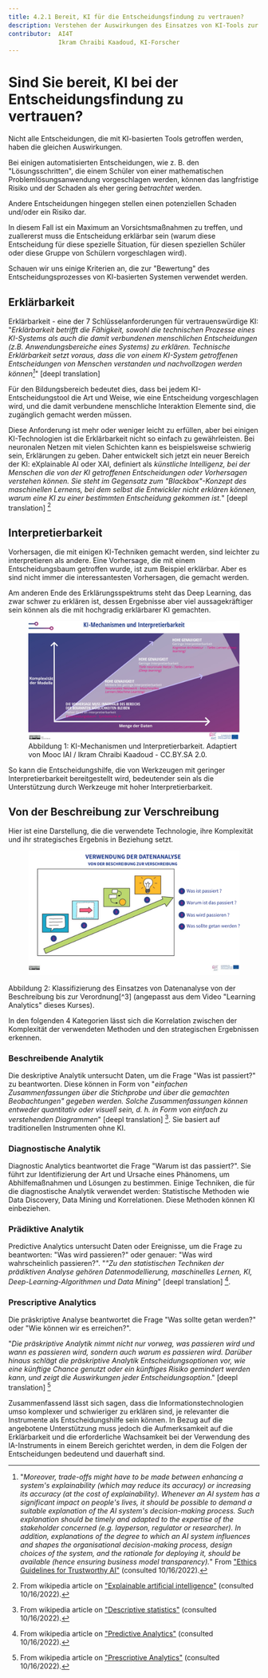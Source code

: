 ```yaml
---
title: 4.2.1 Bereit, KI für die Entscheidungsfindung zu vertrauen?
description: Verstehen der Auswirkungen des Einsatzes von KI-Tools zur Entscheidungsfindung und der notwendigen Vorsichtsmaßnahmen beim Einsatz
contributor:  AI4T
              Ikram Chraibi Kaadoud, KI-Forscher
---
```


# Sind Sie bereit, KI bei der Entscheidungsfindung zu vertrauen?

Nicht alle Entscheidungen, die mit KI-basierten Tools getroffen werden, haben die gleichen Auswirkungen.

Bei einigen automatisierten Entscheidungen, wie z. B. den "Lösungsschritten", die einem Schüler von einer mathematischen Problemlösungsanwendung vorgeschlagen werden, können das langfristige Risiko und der Schaden als eher gering *betrachtet* werden.

Andere Entscheidungen hingegen stellen einen potenziellen Schaden und/oder ein Risiko dar.

In diesem Fall ist ein Maximum an Vorsichtsmaßnahmen zu treffen, und zuallererst muss die Entscheidung erklärbar sein (warum diese Entscheidung für diese spezielle Situation, für diesen speziellen Schüler oder diese Gruppe von Schülern vorgeschlagen wird).

Schauen wir uns einige Kriterien an, die zur "Bewertung" des Entscheidungsprozesses von KI-basierten Systemen verwendet werden.

## Erklärbarkeit

Erklärbarkeit - eine der 7 Schlüsselanforderungen für vertrauenswürdige KI: "_Erklärbarkeit betrifft die Fähigkeit, sowohl die technischen Prozesse eines KI-Systems als auch die damit verbundenen menschlichen Entscheidungen (z.B. Anwendungsbereiche eines Systems) zu erklären. Technische Erklärbarkeit setzt voraus, dass die von einem KI-System getroffenen Entscheidungen von Menschen verstanden und nachvollzogen werden können[^1]_" [deepl translation]

Für den Bildungsbereich bedeutet dies, dass bei jedem KI-Entscheidungstool die Art und Weise, wie eine Entscheidung vorgeschlagen wird, und die damit verbundene menschliche Interaktion Elemente sind, die zugänglich gemacht werden müssen.

Diese Anforderung ist mehr oder weniger leicht zu erfüllen, aber bei einigen KI-Technologien ist die Erklärbarkeit nicht so einfach zu gewährleisten. Bei neuronalen Netzen mit vielen Schichten kann es beispielsweise schwierig sein, Erklärungen zu geben. Daher entwickelt sich jetzt ein neuer Bereich der KI: eXplainable AI oder XAI, definiert als _künstliche Intelligenz, bei der Menschen die von der KI getroffenen Entscheidungen oder Vorhersagen verstehen können. Sie steht im Gegensatz zum "Blackbox"-Konzept des maschinellen Lernens, bei dem selbst die Entwickler nicht erklären können, warum eine KI zu einer bestimmten Entscheidung gekommen ist._" [deepl translation] [^2]

## Interpretierbarkeit

Vorhersagen, die mit einigen KI-Techniken gemacht werden, sind leichter zu interpretieren als andere. Eine Vorhersage, die mit einem Entscheidungsbaum getroffen wurde, ist zum Beispiel erklärbar. Aber es sind nicht immer die interessantesten Vorhersagen, die gemacht werden.

Am anderen Ende des Erklärungsspektrums steht das Deep Learning, das zwar schwer zu erklären ist, dessen Ergebnisse aber viel aussagekräftiger sein können als die mit hochgradig erklärbarer KI gemachten.

<figure>
  <img src="Images/AI-mecanisms-and-interpretability-HQ-DE.jpg" alt="Representation of AI mechanisms and interpretability." />
  <figcaption>Abbildung 1: KI-Mechanismen und Interpretierbarkeit.
 Adaptiert von Mooc IAI / Ikram Chraibi Kaadoud - CC.BY.SA 2.0.</figcaption>
</figure>

So kann die Entscheidungshilfe, die von Werkzeugen mit geringer Interpretierbarkeit bereitgestellt wird, bedeutender sein als die Unterstützung durch Werkzeuge mit hoher Interpretierbarkeit.

## Von der Beschreibung zur Verschreibung

Hier ist eine Darstellung, die die verwendete Technologie, ihre Komplexität und ihr strategisches Ergebnis in Beziehung setzt.

<figure>
  <img src="Images/Data-analysis-uses-from-description-to-prescription-HQ-DE.png" alt="Representation of Data analysis uses from description to prescription." />
</figure>
Abbildung 2: Klassifizierung des Einsatzes von Datenanalyse von der Beschreibung bis zur Verordnung[^3] (angepasst aus dem Video "Learning Analytics" dieses Kurses).

In den folgenden 4 Kategorien lässt sich die Korrelation zwischen der Komplexität der verwendeten Methoden und den strategischen Ergebnissen erkennen.

### Beschreibende Analytik

Die deskriptive Analytik untersucht Daten, um die Frage "Was ist passiert?" zu beantworten.
Diese können in Form von "*einfachen Zusammenfassungen über die Stichprobe und über die gemachten Beobachtungen" gegeben werden. Solche Zusammenfassungen können entweder quantitativ oder visuell sein, d. h. in Form von einfach zu verstehenden Diagrammen*" [deepl translation] [^4]. Sie basiert auf traditionellen Instrumenten ohne KI.

### Diagnostische Analytik

Diagnostic Analytics beantwortet die Frage "Warum ist das passiert?".
Sie führt zur Identifizierung der Art und Ursache eines Phänomens, um Abhilfemaßnahmen und Lösungen zu bestimmen. Einige Techniken, die für die diagnostische Analytik verwendet werden: Statistische Methoden wie Data Discovery, Data Mining und Korrelationen. Diese Methoden können KI einbeziehen.

### Prädiktive Analytik

Predictive Analytics untersucht Daten oder Ereignisse, um die Frage zu beantworten: "Was wird passieren?" oder genauer: "Was wird wahrscheinlich passieren?".
"*"Zu den statistischen Techniken der prädiktiven Analyse gehören Datenmodellierung, maschinelles Lernen, KI, Deep-Learning-Algorithmen und Data Mining*" [deepl translation] [^5].

### Prescriptive Analytics

Die präskriptive Analyse beantwortet die Frage "Was sollte getan werden?" oder "Wie können wir es erreichen?".

"*Die präskriptive Analytik nimmt nicht nur vorweg, was passieren wird und wann es passieren wird, sondern auch warum es passieren wird. Darüber hinaus schlägt die präskriptive Analytik Entscheidungsoptionen vor, wie eine künftige Chance genutzt oder ein künftiges Risiko gemindert werden kann, und zeigt die Auswirkungen jeder Entscheidungsoption*." [deepl translation] [^6]

Zusammenfassend lässt sich sagen, dass die Informationstechnologien umso komplexer und schwieriger zu erklären sind, je relevanter die Instrumente als Entscheidungshilfe sein können.
In Bezug auf die angebotene Unterstützung muss jedoch die Aufmerksamkeit auf die Erklärbarkeit und die erforderliche Wachsamkeit bei der Verwendung des IA-Instruments in einem Bereich gerichtet werden, in dem die Folgen der Entscheidungen bedeutend und dauerhaft sind.

[^1]: "*Moreover, trade-offs might have to be made between enhancing a system's explainability (which may reduce its accuracy) or increasing its accuracy (at the cost of explainability). Whenever an AI system has a significant impact on people's lives, it should be possible to demand a suitable explanation of the AI system's decision-making process. Such explanation should be timely and adapted to the expertise of the stakeholder concerned (e.g. layperson, regulator or researcher). In addition, explanations of the degree to which an AI system influences and shapes the organisational decision-making process, design choices of the system, and the rationale for deploying it, should be available (hence ensuring business model transparency).*" From ["Ethics Guidelines for Trustworthy AI"](https://ec.europa.eu/futurium/en/ai-alliance-consultation/guidelines/1.html#Transparency) (consulted 10/16/2022).

[^2]: From wikipedia article on ["Explainable artificial intelligence"](https://en.wikipedia.org/wiki/Explainable_artificial_intelligence) (consulted 10/16/2022).  

[^3]: See in this course the section 1.1.3. on Learning analytics (video).  

[^4]: From wikipedia article on ["Descriptive statistics"](https://en.wikipedia.org/wiki/Descriptive_statistics) (consulted 10/16/2022).  

[^5]: From wikipedia article on ["Predictive Analytics"](https://en.wikipedia.org/wiki/Predictive_analytics) (consulted 10/16/2022).  

[^6]: From wikipedia article on ["Prescriptive Analytics"](https://en.wikipedia.org/wiki/Prescriptive_analytics) (consulted 10/16/2022).
